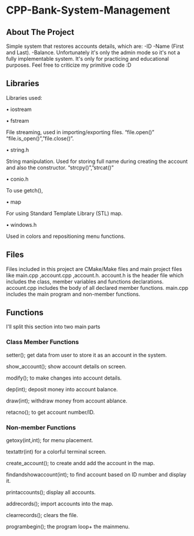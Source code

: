 # CPP-Bank-System-Management
## About The Project
Simple system that restores accounts details, which are:
-ID
-Name (First and Last).
-Balance.
Unfortunately it's only the admin mode so it's not a fully implementable system. It's only for practicing and educational purposes. Feel free to criticize my primitive code :D
## Libraries
Libraries used:

•	iostream

•	fstream

File streaming, used in importing/exporting files. “file.open()” “file.is_open()”,”file.close()”.

•	string.h

String manipulation. Used for storing full name during creating the account and also the constructor. “strcpy()”,”strcat()”

•	conio.h

To use getch(),

•	map

For using Standard Template Library (STL) map.

•	windows.h

Used in colors and repositioning menu functions.

## Files
Files included in this project are CMake/Make files and main project files like main.cpp ,account.cpp ,account.h.
account.h is the header file which includes the class, member variables and functions declarations.
account.cpp includes the body of all declared member functions.
main.cpp includes the main program and non-member functions.
## Functions
I'll split this section into two main parts
### Class Member Functions

setter(); get data from user to store it as an account in the system.

show_account(); show account details on screen.

modify(); to make changes into account details.

dep(int); deposit money into account balance.

draw(int); withdraw money from account ablance.

retacno(); to get account number/ID.
### Non-member Functions
getoxy(int,int); for menu placement.

textattr(int) for a colorful terminal screen.

create_account(); to create andd add the account in the map.

findandshowaccount(int); to find account based on ID number and display it.

printaccounts(); display all accounts.

addrecords(); import accounts into the map.

clearrecords(); clears the file.

programbegin(); the program loop+ the mainmenu.

